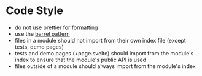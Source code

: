 # Code Style


- do not use prettier for formatting
- use the [barrel pattern](./barrel-pattern.md)
- files in a module should not import from their own index file (except tests, demo pages)
- tests and demo pages (+page.svelte) should import from the module's index to ensure that the module's public API is used
- files outside of a module should always import from the module's index
